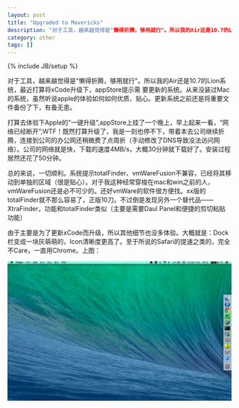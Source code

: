 ```yaml
---
layout: post
title: "Upgraded to Mavericks"
description: "对于工具，越来越觉得是"懒得折腾，够用就行"。所以我的Air还是10.7的Lion系统，最近打算将xCode升级下，appStore提示需要更新的系统。从来没装过Mac的系统，虽然听说apple的体验如何如何优质、贴心。更新系统之前还是将重要文件备份了下，有备无患。"
category: other
tags: []
---
```

{% include JB/setup %}

对于工具，越来越觉得是"懒得折腾，够用就行"。所以我的Air还是10.7的Lion系统，最近打算将xCode升级下，appStore提示需
要更新的系统。从来没装过Mac的系统，虽然听说apple的体验如何如何优质、贴心。更新系统之前还是将重要文件备份了下，有备无患。

打算去体验下Apple的“一键升级”,appStore上挂了一个晚上，早上起来一看，“网络已经断开”,WTF！既然打算升级了，我是一刻也停不下，带着本去公司继续折腾，连接到公司的办公网还稍微费了点周折（手动修改了DNS导致没法访问网络）。公司的网络就是快，下载的速度4MB/s，大概30分钟就下载好了。安装过程居然还花了50分钟。

总的来说，一切顺利。系统提示totalFinder、vmWareFusion不兼容，已经将其移动到单独的区域（很是贴心）。对于我这种经常穿梭在mac和win之前的人，vmWareFusion还是必不可少的。还好vmWare的软件很方便找。xx版的totalFinder就不那么容易了，正版10刀。不过倒是发现另外一个替代品——XtraFinder，功能和totalFinder类似（主要是需要Daul Panel和便捷的剪切粘贴功能）

由于主要是为了更新xCode而升级，所以其他细节也没多体验。大概就是：Dock栏变成一块灰萌萌的，Icon清晰度更高了。至于所说的Safari的提速之类的，完全不Care，一直用Chrome。上图：

![mavericks_cap1](/images/mavericks1.jpg)



